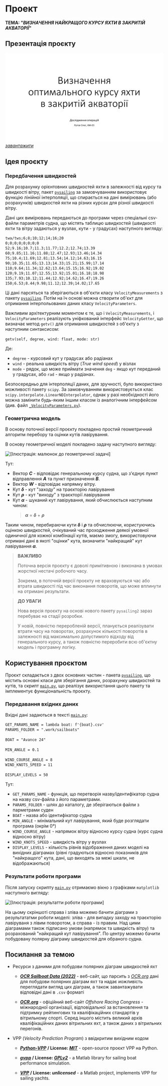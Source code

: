 # Проект
**ТЕМА: "_ВИЗНАЧЕННЯ НАЙКРАЩОГО КУРСУ ЯХТИ В ЗАКРИТІЙ АКВАТОРІЇ_"**




## Презентація проєкту

[![**[Ілюстрація: титульний слайд презентації / клікабельна]**](docs/images/presentation-title.png)](docs/presentation.pptx)  
[_завантажити_](docs/presentation.pptx)



## Ідея проєкту


### Передбачення швидкостей

  Для розрахунку орієнтовних швидкостей яхти в залежності від курсу та швидкості вітру, пакет [`pysailing`](pysailing/) за замовчуванням використовує функцію лінійної інтерполяції, що спирається на дані вимірювань (або розрахунків) швидкостей яхти на різних курсах для різної швидкості вітру.

  Дані цих вимірювань передаються до програми через спеціальні csv-файли параметрів судна, що містять таблицю швидкостей (швидкості яхти та вітру задаються у вузлах, кути - у градусах) наступного вигляду:

  ```
  twa/tws;6;8;10;12;14;16;20
  0;0;0;0;0;0;0;0
  52;9.16;10.7;11.3;11.77;12.2;12.74;13.39
  60;9.85;11.16;11.88;12.47;12.93;13.46;14.34
  75;10.4;11.69;12.81;13.54;14.12;14.63;16.15
  90;10.35;11.65;13.13;14.33;15.21;15.99;17.14
  110;9.64;11.34;12.62;13.64;15.15;16.92;19.02
  120;9.19;11.07;12.55;13.92;15.01;16.18;18.98
  135;7.93;10.12;11.44;12.92;14.62;16.47;19.26
  150;6.53;8.44;9.98;11.12;12.39;14.02;17.65 
  ```

  Ці дані парсяться та зберігаються в об'єкти класу `VelocityMeasurements` з пакету [`pysailing`](pysailing/). Потім на їч основі можна створити об'єкт для отримання інтерпольованих даних класу `VelocityParameters`.

  Важливим архітектурним моментом є те, що і `VelocityMeasurements`, і `VelocityParameters` реалізують уніфкований інтерфейс `VelocityGetter`, що визначає метод `getv()` для отримання швидкостей з об'єкту з наступним синтаксисом:

  ```getv(self, degree, wind: float, mode: str)```

  Де:  
  * `degree` - курсовий кут у градусах або радіанах
  * `wind` - реальна швидкість вітру (_True wind speed_) у візлах
  * `mode` - рядок, що може приймати значення `deg` - якщо кут переданий у градусах, або `rad` - якщо у радіанах.

  Безпосередньо для інтерполяції даних, для зручності, було використано можливості пакету `scipy`. За замовчуванням використовується клас `scipy.interpolate.LinearNDInterpolator`, однак у разі необхідності його можна замінити будь-яким іншим класом із аналогічним інтерфейсом (див. файл [`_VelocityParameters.py`](pysailing/_VelocityParameters.py)).


### Геометрична модель

  В основу поточної версії проєкту покладено простий геометричний алгоритм перебору та оцінки кутів лавірування.

  В основу геометричної моделі покладено задачу наступного вигляду:

  ![**[Ілюстрація: малюнок до геометричної задачі]**](docs/images/geometry_base.png)  

  Тут:
    
  * Вектор ___C___ - відповідає генеральному курсу судна, що з'єднує пункт відправлення ___A___ та пункт  призначення ___B___.
  * Вектор ___W___ - відповідає напрямку вітру.
  * Кут ___&delta;___ - кут "заходу" на траєкторію лавірування
  * Кут ___&rho;___ - кут "виходу" з траєкторії лавірування
  * Кут ___&alpha;___ - шуканий кут лавірування, який обчислюється наступним чином: 
    > ___&alpha;___ = ___&delta;___ + ___&rho;___

  Таким чином, перебираючи кути ___&delta;___ і ___&rho;___ та обчислюючи, користуючись оцінкою швидкостей, очікуваний час проходження деякої умовної одиничної для кожної комбінації кутів, маємо змогу, використовуючи отримані дані в якоті "оцінки" кута, визначити "найкращий" кут лавірування ___&alpha;___.

  > **ВАЖЛИВО**  
  >
  > Поточна версія проєкту є доволі примітивною і виконана в умовах жорсткої нестачі робочого часу.  
  >
  > Зокрема, в поточній версії проєкту не враховуються час або втрата швидкості під час виконання поворотів, що може вплинути на отримані результати.

  > **ДО УВАГИ**  
  >
  > Нова версія проєкту на основі нового пакету `pysailing2` зараз перебуває на стадії розробки.
  >
  > У новій, повністю переробленій версії, планується реалізувати втрати часу на поворотах, розрахунок кількості поворотів в залежності від максимально допустимого відходу від генерального курсу, а також повністю переробити всю об'єктну модель і програмну логіку. 



## Користування проєктом

Проєкт складається з двох основних частин - пакета [`pysailing`](pysailing/), що містить основні класи для зберігання даних, розрахунку швидкостей та кутів, та скрипт [`main.py`](main.py), що реалізує використання цього пакету та імплементує функціональність проєкту.


### Передавання вхідних даних

  Вхідні дані задаються в тексті [`main.py`](main.py):

  ```
  GET_PARAMS_NAME = lambda boat: f'{boat}.csv'
  PARAMS_FOLDER = ".work/sailboats"

  BOAT = "Avance 24"

  MIN_ANGLE = 0.1

  WIND_COURSE_ANGLE = 8
  WIND_KNOTS_SPEED = 11

  DISPLAY_LEVELS = 50
  ```

  Тут:
  
  * `GET_PARAMS_NAME` - функція, що перетворія назву/ідентифікатор судна на назву csv-файла з його параметрами.
  * `PARAMS_FOLDER` - шлях до каталогу, де зберігаються файли з парметрами суден
  * `BOAT` - назва або ідентифікатор судна
  * `MIN_ANGLE` - мінімальний кут лавірування, який буде розглядати програма (окрім 0°)
  * `WIND_COURSE_ANGLE` - напрямок вітру відносно курсу судна (курс судна відносно вітру)
  * `WIND_KNOTS_SPEED` - швидкість вітру у вузлах
  * `DISPLAY_LEVELS` - кількість рівнів відображення даних моделі на вихідних діаграмах (рівні градуються відносно показників для "найкращого" кута, дані, що виходять за межі шкали, не відображаються)


### Результати роботи програми

Після запуску скрипту [`main.py`](main.py) отримаємо вікно з графіками `matplotlib` наступного вигляду:

![**[Ілюстрація: результатти роботи програми]**](docs/images/script_demo_01.png)  

На цьому скріншоті справа і зліва можемо бачити діаграми з результататми роботи моделі: зліва - для випадку заходу на траєкторію лавіруваня з лівим поворотом, а справа - із правим. Над цими діаграмами також підписано умови (напрямок та швидкість вітру) та розрахований "найкращий кут лавірування". По центру можемо бачити побудовану полярну діаграму швидкостей для обраного судна.



## Посилання за темою

* Ресурси з даними для побудови полярних діаграм швидкостей яхт

  * [___OCR Sailboat Data (2022)___](https://jieter.github.io/orc-data/site/) - 
    веб-сайт, що парсить з [_OCR.org_](https://orc.org/) дані для побудови полярних діаграм яхт та надає иожливість переглядати вигляд цих діаграм, 
    а також завантажувати відповідні дані в `.csv` форматі
  
  * [___OCR.org___](https://orc.org/) -
    офіційний веб-сайт _Offshore Racing Congress_ - міжнародної організації, відповідальної за встановлення та підтримку рейтингових та кваліфікаційних стандартів у вітрильному спорті.
    Серед іншого містить великий архів кваліфікаційних даних вітрильних яхт, а також даних з вітрильних перегонів.

* VPP (_Velocity Prediction Program_) з ввідкритим вихідним кодом

  * **[_Python-VPP_](https://github.com/marinlauber/Python-VPP) / License: [_MIT_](https://github.com/marinlauber/Python-VPP/blob/master/LICENSE)** - 
    open-source проєкт VPP на Python.
  
  * **[_gvpp_](https://sourceforge.net/projects/gvpp/) / License: [_GPLv2_](https://www.gnu.org/licenses/old-licenses/gpl-2.0.html)** - 
    a Matlab library for sailing boat performance simulation. 
  
  * **[_VPP_]() / License: _unlicensed_** -
    a Matlab project, implements VPP for sailing yachts. 
    